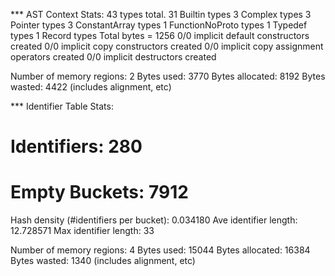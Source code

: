 


*** AST Context Stats:
  43 types total.
    31 Builtin types
    3 Complex types
    3 Pointer types
    3 ConstantArray types
    1 FunctionNoProto types
    1 Typedef types
    1 Record types
Total bytes = 1256
0/0 implicit default constructors created
0/0 implicit copy constructors created
0/0 implicit copy assignment operators created
0/0 implicit destructors created

Number of memory regions: 2
Bytes used: 3770
Bytes allocated: 8192
Bytes wasted: 4422 (includes alignment, etc)

*** Identifier Table Stats:
# Identifiers:   280
# Empty Buckets: 7912
Hash density (#identifiers per bucket): 0.034180
Ave identifier length: 12.728571
Max identifier length: 33

Number of memory regions: 4
Bytes used: 15044
Bytes allocated: 16384
Bytes wasted: 1340 (includes alignment, etc)
